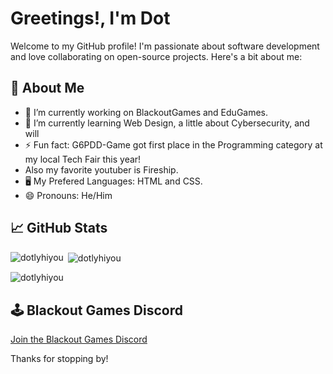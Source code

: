 # Greetings!, I'm Dot

Welcome to my GitHub profile! I'm passionate about software development and love collaborating on open-source projects. Here's a bit about me:

## 🚀 About Me
- 🔭 I’m currently working on BlackoutGames and EduGames.
- 🌱 I’m currently learning Web Design, a little about Cybersecurity, and will
- ⚡ Fun fact: G6PDD-Game got first place in the Programming category at my local Tech Fair this year!
- Also my favorite youtuber is Fireship. 
- 🖥 My Prefered Languages: HTML and CSS.
- 😄 Pronouns: He/Him

## 📈 GitHub Stats
<p><img align="left" src="https://github-readme-stats.vercel.app/api/top-langs?username=dotlyhiyou&show_icons=true&locale=en&layout=compact" alt="dotlyhiyou" /></p>

<p>&nbsp;<img align="center" src="https://github-readme-stats.vercel.app/api?username=dotlyhiyou&show_icons=true&locale=en" alt="dotlyhiyou" /></p>

<p><img align="center" src="https://github-readme-streak-stats.herokuapp.com/?user=dotlyhiyou&" alt="dotlyhiyou" /></p>

## 🕹️ Blackout Games Discord
[Join the Blackout Games Discord](https://discord.com/invite/rcCnzaPu)

Thanks for stopping by! 
